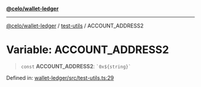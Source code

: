 [**@celo/wallet-ledger**](../../README.md)

***

[@celo/wallet-ledger](../../README.md) / [test-utils](../README.md) / ACCOUNT\_ADDRESS2

# Variable: ACCOUNT\_ADDRESS2

> `const` **ACCOUNT\_ADDRESS2**: `` `0x${string}` ``

Defined in: [wallet-ledger/src/test-utils.ts:29](https://github.com/celo-org/developer-tooling/blob/master/packages/sdk/wallets/wallet-ledger/src/test-utils.ts#L29)
